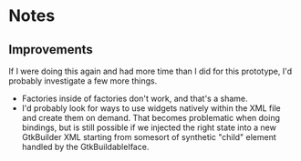 # Notes

## Improvements

If I were doing this again and had more time than I did for this prototype, I'd
probably investigate a few more things.

 - Factories inside of factories don't work, and that's a shame.
 - I'd probably look for ways to use widgets natively within the XML file and create
   them on demand. That becomes problematic when doing bindings, but is still possible
   if we injected the right state into a new GtkBuilder XML starting from somesort
   of synthetic "child" element handled by the GtkBuildableIface.

